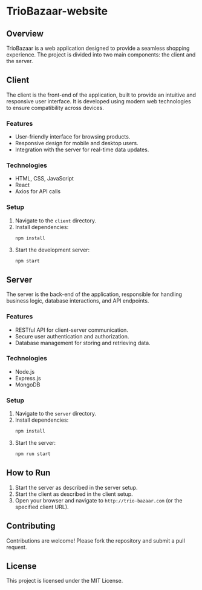 # TrioBazaar-website

## Overview
TrioBazaar is a web application designed to provide a seamless shopping experience. The project is divided into two main components: the client and the server.

## Client
The client is the front-end of the application, built to provide an intuitive and responsive user interface. It is developed using modern web technologies to ensure compatibility across devices.

### Features
- User-friendly interface for browsing products.
- Responsive design for mobile and desktop users.
- Integration with the server for real-time data updates.

### Technologies
- HTML, CSS, JavaScript
- React 
- Axios for API calls

### Setup
1. Navigate to the `client` directory.
2. Install dependencies:
    ```bash
    npm install
    ```
3. Start the development server:
    ```bash
    npm start
    ```

## Server
The server is the back-end of the application, responsible for handling business logic, database interactions, and API endpoints.

### Features
- RESTful API for client-server communication.
- Secure user authentication and authorization.
- Database management for storing and retrieving data.

### Technologies
- Node.js
- Express.js
- MongoDB 

### Setup
1. Navigate to the `server` directory.
2. Install dependencies:
    ```bash
    npm install
    ```
3. Start the server:
    ```bash
    npm run start
    ```

## How to Run
1. Start the server as described in the server setup.
2. Start the client as described in the client setup.
3. Open your browser and navigate to `http://trio-bazaar.com` (or the specified client URL).

## Contributing
Contributions are welcome! Please fork the repository and submit a pull request.

## License
This project is licensed under the MIT License.